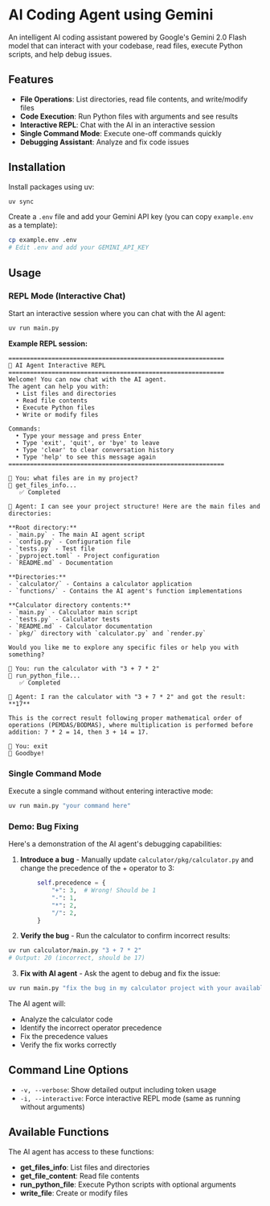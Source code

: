 # AI Coding Agent using Gemini

An intelligent AI coding assistant powered by Google's Gemini 2.0 Flash model that can interact with your codebase, read files, execute Python scripts, and help debug issues.

## Features

- **File Operations**: List directories, read file contents, and write/modify files
- **Code Execution**: Run Python files with arguments and see results
- **Interactive REPL**: Chat with the AI in an interactive session
- **Single Command Mode**: Execute one-off commands quickly
- **Debugging Assistant**: Analyze and fix code issues

## Installation

Install packages using uv:

```bash
uv sync
```

Create a `.env` file and add your Gemini API key (you can copy `example.env` as a template):

```bash
cp example.env .env
# Edit .env and add your GEMINI_API_KEY
```

## Usage

### REPL Mode (Interactive Chat)

Start an interactive session where you can chat with the AI agent:

```bash
uv run main.py
```

**Example REPL session:**

```
============================================================
🤖 AI Agent Interactive REPL
============================================================
Welcome! You can now chat with the AI agent.
The agent can help you with:
  • List files and directories
  • Read file contents
  • Execute Python files
  • Write or modify files

Commands:
  • Type your message and press Enter
  • Type 'exit', 'quit', or 'bye' to leave
  • Type 'clear' to clear conversation history
  • Type 'help' to see this message again
============================================================

👤 You: what files are in my project?
🔧 get_files_info...
   ✅ Completed

🤖 Agent: I can see your project structure! Here are the main files and directories:

**Root directory:**
- `main.py` - The main AI agent script
- `config.py` - Configuration file
- `tests.py` - Test file
- `pyproject.toml` - Project configuration
- `README.md` - Documentation

**Directories:**
- `calculator/` - Contains a calculator application
- `functions/` - Contains the AI agent's function implementations

**Calculator directory contents:**
- `main.py` - Calculator main script
- `tests.py` - Calculator tests
- `README.md` - Calculator documentation
- `pkg/` directory with `calculator.py` and `render.py`

Would you like me to explore any specific files or help you with something?

👤 You: run the calculator with "3 + 7 * 2"
🔧 run_python_file...
   ✅ Completed

🤖 Agent: I ran the calculator with "3 + 7 * 2" and got the result: **17**

This is the correct result following proper mathematical order of operations (PEMDAS/BODMAS), where multiplication is performed before addition: 7 * 2 = 14, then 3 + 14 = 17.

👤 You: exit
👋 Goodbye!
```

### Single Command Mode

Execute a single command without entering interactive mode:

```bash
uv run main.py "your command here"
```

### Demo: Bug Fixing

Here's a demonstration of the AI agent's debugging capabilities:

1. **Introduce a bug** - Manually update `calculator/pkg/calculator.py` and change the precedence of the + operator to 3:

```python
        self.precedence = {
            "+": 3,  # Wrong! Should be 1
            "-": 1,
            "*": 2,
            "/": 2,
        }
```

2. **Verify the bug** - Run the calculator to confirm incorrect results:

```bash
uv run calculator/main.py "3 + 7 * 2"
# Output: 20 (incorrect, should be 17)
```

3. **Fix with AI agent** - Ask the agent to debug and fix the issue:

```bash
uv run main.py "fix the bug in my calculator project with your available tools, this gives incorrect output: 3 + 7 * 2 should be 17 but returns 20"
```

The AI agent will:
- Analyze the calculator code
- Identify the incorrect operator precedence
- Fix the precedence values
- Verify the fix works correctly

## Command Line Options

- `-v, --verbose`: Show detailed output including token usage
- `-i, --interactive`: Force interactive REPL mode (same as running without arguments)

## Available Functions

The AI agent has access to these functions:

- **get_files_info**: List files and directories
- **get_file_content**: Read file contents
- **run_python_file**: Execute Python scripts with optional arguments
- **write_file**: Create or modify files
